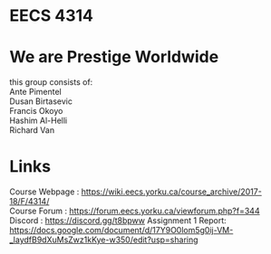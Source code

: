# EECS 4314
# We are Prestige Worldwide
this group consists of:   
Ante Pimentel      
Dusan Birtasevic      
Francis Okoyo     
Hashim Al-Helli   
Richard Van


# Links
Course Webpage : https://wiki.eecs.yorku.ca/course_archive/2017-18/F/4314/    
Course Forum : https://forum.eecs.yorku.ca/viewforum.php?f=344  
Discord : https://discord.gg/t8bpww 
Assignment 1 Report: https://docs.google.com/document/d/17Y9O0lom5g0ij-VM-_laydfB9dXuMsZwz1kKye-w350/edit?usp=sharing
